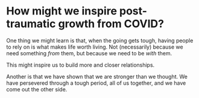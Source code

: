 # How might we inspire post-traumatic growth from COVID?
One thing we might learn is that, when the going gets tough, having people to rely on is what makes life worth living. Not (necessarily) because we need something *from* them, but because we need to be *with* them.

This might inspire us to build more and closer relationships.

Another is that we have shown that we are stronger than we thought. We have persevered through a tough period, all of us together, and we have come out the other side. 

<!-- #p1 -->

<!-- {BearID:041C160A-352D-4028-9F1E-F233D6360AE5-589-000000FFE2D5B25F} -->
